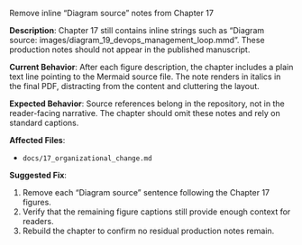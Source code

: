 Remove inline “Diagram source” notes from Chapter 17

**Description**: Chapter 17 still contains inline strings such as “Diagram source: images/diagram_19_devops_management_loop.mmd”. These production notes should not appear in the published manuscript.

**Current Behavior**: After each figure description, the chapter includes a plain text line pointing to the Mermaid source file. The note renders in italics in the final PDF, distracting from the content and cluttering the layout.

**Expected Behavior**: Source references belong in the repository, not in the reader-facing narrative. The chapter should omit these notes and rely on standard captions.

**Affected Files**:
- `docs/17_organizational_change.md`

**Suggested Fix**:
1. Remove each “Diagram source” sentence following the Chapter 17 figures.
2. Verify that the remaining figure captions still provide enough context for readers.
3. Rebuild the chapter to confirm no residual production notes remain.
